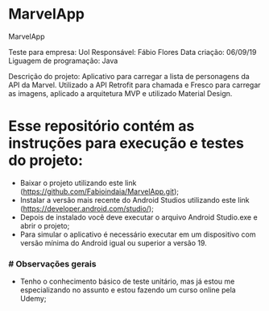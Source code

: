 # MarvelApp
MarvelApp

Teste para empresa: Uol
Responsável: Fábio Flores
Data criação: 06/09/19
Liguagem de programação: Java

Descrição do projeto:
Aplicativo para carregar a lista de personagens da API da Marvel.
Utilizado a API Retrofit para chamada e Fresco para carregar as imagens, aplicado a arquitetura MVP e utilizado Material Design.


# Esse repositório contém as instruções para execução e testes do projeto:

- Baixar o projeto utilizando este link (https://github.com/Fabioindaia/MarvelApp.git);
- Instalar a versão mais recente do Android Studios utilizando este link (https://developer.android.com/studio/);
- Depois de instalado você deve executar o arquivo Android Studio.exe e abrir o projeto;
- Para simular o aplicativo é necessário executar em um dispositivo com versão mínima do Android igual ou superior a versão 19.

### # Observações gerais

- Tenho o conhecimento básico de teste unitário, mas já estou me especializando no assunto e estou fazendo um curso online pela Udemy;



